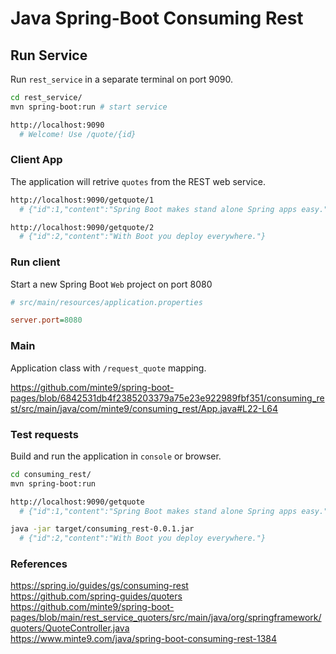 # Java Spring-Boot Consuming Rest

## Run Service

Run `rest_service` in a separate terminal on port 9090.

~~~sh
cd rest_service/
mvn spring-boot:run # start service

http://localhost:9090
  # Welcome! Use /quote/{id}
~~~

### Client App

The application will retrive `quotes` from the REST web service.

~~~sh
http://localhost:9090/getquote/1
  # {"id":1,"content":"Spring Boot makes stand alone Spring apps easy."}

http://localhost:9090/getquote/2
  # {"id":2,"content":"With Boot you deploy everywhere."}
~~~

### Run client

Start a new Spring Boot `Web` project on port 8080

~~~ini
# src/main/resources/application.properties

server.port=8080
~~~

### Main

Application class with `/request_quote` mapping.

https://github.com/minte9/spring-boot-pages/blob/6842531db4f2385203379a75e23e922989fbf351/consuming_rest/src/main/java/com/minte9/consuming_rest/App.java#L22-L64


### Test requests

Build and run the application in `console` or browser.

~~~sh
cd consuming_rest/
mvn spring-boot:run

http://localhost:9090/getquote
  # {"id":1,"content":"Spring Boot makes stand alone Spring apps easy."}

java -jar target/consuming_rest-0.0.1.jar 
  # {"id":2,"content":"With Boot you deploy everywhere."}
~~~

### References

https://spring.io/guides/gs/consuming-rest  
https://github.com/spring-guides/quoters  
https://github.com/minte9/spring-boot-pages/blob/main/rest_service_quoters/src/main/java/org/springframework/quoters/QuoteController.java  
https://www.minte9.com/java/spring-boot-consuming-rest-1384  

